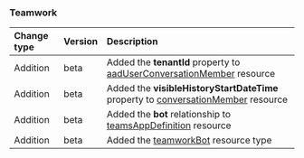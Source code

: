 ### Teamwork

| **Change type** | **Version** | **Description** |
|:---|:---|:---|
|Addition|beta|Added the **tenantId** property to [aadUserConversationMember](https://docs.microsoft.com/en-us/graph/api/resources/aadUserConversationMember?view=graph-rest-beta) resource|
|Addition|beta|Added the **visibleHistoryStartDateTime** property to [conversationMember](https://docs.microsoft.com/en-us/graph/api/resources/conversationMember?view=graph-rest-beta) resource|
|Addition|beta|Added the **bot** relationship to [teamsAppDefinition](https://docs.microsoft.com/en-us/graph/api/resources/teamsAppDefinition?view=graph-rest-beta) resource|
|Addition|beta|Added the [teamworkBot](https://docs.microsoft.com/en-us/graph/api/resources/teamworkBot?view=graph-rest-beta) resource type|
